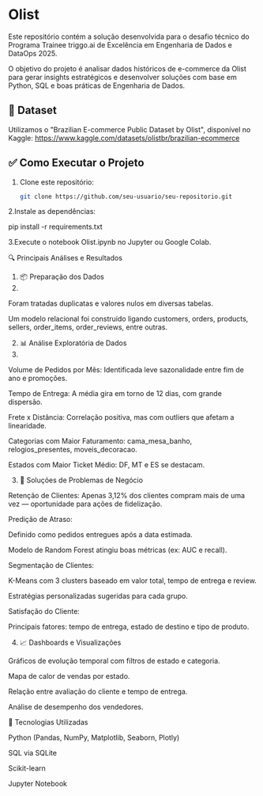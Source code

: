 # Olist




Este repositório contém a solução desenvolvida para o desafio técnico do Programa Trainee triggo.ai de Excelência em Engenharia de Dados e DataOps 2025.

O objetivo do projeto é analisar dados históricos de e-commerce da Olist para gerar insights estratégicos e desenvolver soluções com base em Python, SQL e boas práticas de Engenharia de Dados.

## 📁 Dataset

Utilizamos o "Brazilian E-commerce Public Dataset by Olist", disponível no Kaggle:
https://www.kaggle.com/datasets/olistbr/brazilian-ecommerce

## ✅ Como Executar o Projeto

1. Clone este repositório:
   ```bash
   git clone https://github.com/seu-usuario/seu-repositorio.git

2.Instale as dependências:

pip install -r requirements.txt

3.Execute o notebook Olist.ipynb no Jupyter ou Google Colab.


🔍 Principais Análises e Resultados

1. 📦 Preparação dos Dados
2. 
Foram tratadas duplicatas e valores nulos em diversas tabelas.

Um modelo relacional foi construído ligando customers, orders, products, sellers, order_items, order_reviews, entre outras.

2. 📊 Análise Exploratória de Dados
3. 
Volume de Pedidos por Mês: Identificada leve sazonalidade entre fim de ano e promoções.

Tempo de Entrega: A média gira em torno de 12 dias, com grande dispersão.

Frete x Distância: Correlação positiva, mas com outliers que afetam a linearidade.

Categorias com Maior Faturamento: cama_mesa_banho, relogios_presentes, moveis_decoracao.

Estados com Maior Ticket Médio: DF, MT e ES se destacam.

3. 🧠 Soluções de Problemas de Negócio
   
Retenção de Clientes: Apenas 3,12% dos clientes compram mais de uma vez — oportunidade para ações de fidelização.

Predição de Atraso:

Definido como pedidos entregues após a data estimada.

Modelo de Random Forest atingiu boas métricas (ex: AUC e recall).

Segmentação de Clientes:

K-Means com 3 clusters baseado em valor total, tempo de entrega e review.

Estratégias personalizadas sugeridas para cada grupo.

Satisfação do Cliente:

Principais fatores: tempo de entrega, estado de destino e tipo de produto.

4. 📈 Dashboards e Visualizações
   
Gráficos de evolução temporal com filtros de estado e categoria.

Mapa de calor de vendas por estado.

Relação entre avaliação do cliente e tempo de entrega.

Análise de desempenho dos vendedores.

🧪 Tecnologias Utilizadas

Python (Pandas, NumPy, Matplotlib, Seaborn, Plotly)

SQL via SQLite

Scikit-learn

Jupyter Notebook
